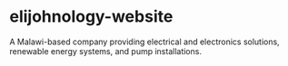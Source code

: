 # elijohnology-website
 A Malawi-based company providing electrical and electronics solutions, renewable energy systems, and pump installations.

